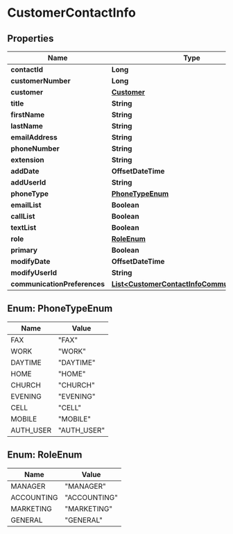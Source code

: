 

# CustomerContactInfo


## Properties

| Name | Type | Description | Notes |
|------------ | ------------- | ------------- | -------------|
|**contactId** | **Long** |  |  [optional] |
|**customerNumber** | **Long** |  |  [optional] |
|**customer** | [**Customer**](Customer.md) |  |  [optional] |
|**title** | **String** |  |  [optional] |
|**firstName** | **String** |  |  [optional] |
|**lastName** | **String** |  |  [optional] |
|**emailAddress** | **String** |  |  [optional] |
|**phoneNumber** | **String** |  |  [optional] |
|**extension** | **String** |  |  [optional] |
|**addDate** | **OffsetDateTime** |  |  [optional] |
|**addUserId** | **String** |  |  [optional] |
|**phoneType** | [**PhoneTypeEnum**](#PhoneTypeEnum) |  |  [optional] |
|**emailList** | **Boolean** |  |  [optional] |
|**callList** | **Boolean** |  |  [optional] |
|**textList** | **Boolean** |  |  [optional] |
|**role** | [**RoleEnum**](#RoleEnum) |  |  [optional] |
|**primary** | **Boolean** |  |  [optional] |
|**modifyDate** | **OffsetDateTime** |  |  [optional] |
|**modifyUserId** | **String** |  |  [optional] |
|**communicationPreferences** | [**List&lt;CustomerContactInfoCommunicationTag&gt;**](CustomerContactInfoCommunicationTag.md) |  |  [optional] |



## Enum: PhoneTypeEnum

| Name | Value |
|---- | -----|
| FAX | &quot;FAX&quot; |
| WORK | &quot;WORK&quot; |
| DAYTIME | &quot;DAYTIME&quot; |
| HOME | &quot;HOME&quot; |
| CHURCH | &quot;CHURCH&quot; |
| EVENING | &quot;EVENING&quot; |
| CELL | &quot;CELL&quot; |
| MOBILE | &quot;MOBILE&quot; |
| AUTH_USER | &quot;AUTH_USER&quot; |



## Enum: RoleEnum

| Name | Value |
|---- | -----|
| MANAGER | &quot;MANAGER&quot; |
| ACCOUNTING | &quot;ACCOUNTING&quot; |
| MARKETING | &quot;MARKETING&quot; |
| GENERAL | &quot;GENERAL&quot; |



